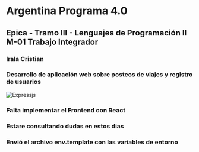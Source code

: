 # Argentina Programa 4.0

## Epica - Tramo III - Lenguajes de Programación II M-01 Trabajo Integrador

### Irala Cristian
### Desarrollo de aplicación web sobre posteos de viajes y registro de usuarios

![Expressjs](https://miro.medium.com/v2/resize:fit:1400/1*f7ztMaMM0etsFHpEfkdiwA.png)


### Falta implementar el Frontend con React
### Estare consultando dudas en estos dias

### Envió el archivo env.template con las variables de entorno